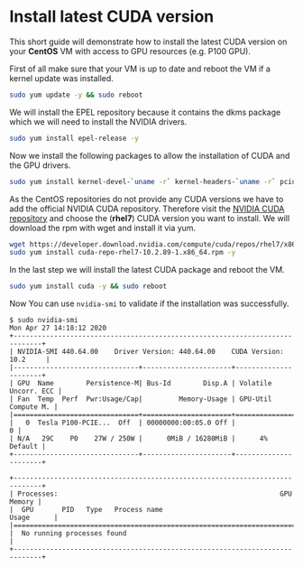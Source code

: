 # Install latest CUDA version

This short guide will demonstrate how to install the latest CUDA version on your **CentOS** VM with access to GPU resources (e.g. P100 GPU).

First of all make sure that your VM is up to date and reboot the VM if a kernel update was installed.

```bash
sudo yum update -y && sudo reboot
```

We will install the EPEL repository because it contains the dkms package which we will need to install the NVIDIA drivers.

```bash
sudo yum install epel-release -y
```

Now we install the following packages to allow the installation of CUDA and the GPU drivers.

```bash
sudo yum install kernel-devel-`uname -r` kernel-headers-`uname -r` pciutils dkms wget -y
```

As the CentOS repositories do not provide any CUDA versions we have to add the official NVIDIA CUDA repository. Therefore visit the [NVIDIA CUDA repository](https://developer.download.nvidia.com/compute/cuda/repos/rhel7/x86_64/) and choose the (**rhel7**) CUDA version you want to install. We will download the rpm with wget and install it via yum.

```bash
wget https://developer.download.nvidia.com/compute/cuda/repos/rhel7/x86_64/cuda-repo-rhel7-10.2.89-1.x86_64.rpm
sudo yum install cuda-repo-rhel7-10.2.89-1.x86_64.rpm -y
```

In the last step we will install the latest CUDA package and reboot the VM.
```bash
sudo yum install cuda -y && sudo reboot
```

Now You can use `nvidia-smi` to validate if the installation was successfully.

```
$ sudo nvidia-smi
Mon Apr 27 14:18:12 2020       
+-----------------------------------------------------------------------------+
| NVIDIA-SMI 440.64.00    Driver Version: 440.64.00    CUDA Version: 10.2     |
|-------------------------------+----------------------+----------------------+
| GPU  Name        Persistence-M| Bus-Id        Disp.A | Volatile Uncorr. ECC |
| Fan  Temp  Perf  Pwr:Usage/Cap|         Memory-Usage | GPU-Util  Compute M. |
|===============================+======================+======================|
|   0  Tesla P100-PCIE...  Off  | 00000000:00:05.0 Off |                    0 |
| N/A   29C    P0    27W / 250W |      0MiB / 16280MiB |      4%      Default |
+-------------------------------+----------------------+----------------------+

+-----------------------------------------------------------------------------+
| Processes:                                                       GPU Memory |
|  GPU       PID   Type   Process name                             Usage      |
|=============================================================================|
|  No running processes found                                                 |
+-----------------------------------------------------------------------------+
```
